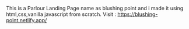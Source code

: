 This is a Parlour Landing Page name as blushing point and i made it using html,css,vanilla javascript from scratch.
Visit : https://blushing-point.netlify.app/
